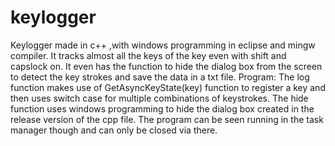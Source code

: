 # keylogger
Keylogger made in c++ ,with windows programming in eclipse and mingw compiler.
It tracks almost all the keys of the key even with shift and capslock on.
It  even has the function to hide the dialog box from the screen to detect the key strokes and save the data in a txt file.
Program:
The log function makes use of GetAsyncKeyState(key) function to register a key and then uses switch case for multiple combinations of keystrokes.
The hide function uses windows programming to hide the dialog box created in the release version of the cpp file.
The program can be seen running in the task manager though and can only be closed via there.
